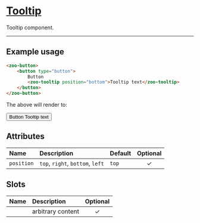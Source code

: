 # [Tooltip](#tooltip)

Tooltip component.

***

## Example usage

```HTML
<zoo-button>
	<button type="button">
		Button
		<zoo-tooltip position="bottom">Tooltip text</zoo-tooltip>
	</button>
</zoo-button>
```

The above will render to:

<zoo-button>
	<button type="button">
		Button
		<zoo-tooltip position="bottom">Tooltip text</zoo-tooltip>
	</button>
</zoo-button>

## Attributes

| **Name**   | **Description**                  | **Default** | **Optional** |
| :--------- | :------------------------------- | :---------- | :----------: |
| `position` | `top`, `right`, `bottom`, `left` | `top`       |   &#10003;   |

## Slots

| **Name** | **Description**   | **Optional** |
| :------: | :---------------- | :----------: |
|          | arbitrary content |   &#10003;   |
